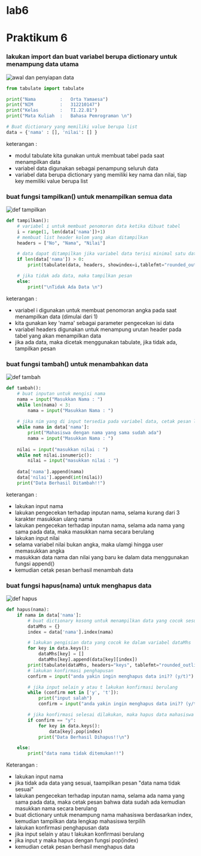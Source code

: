 # lab6


# Praktikum 6
### lakukan import dan buat variabel berupa dictionary untuk menampung data utama
![awal dan penyiapan data](https://user-images.githubusercontent.com/47426095/204299764-1b064500-6531-4348-97b9-9dd7ae76a713.PNG) <br>
``` python
from tabulate import tabulate

print("Nama         :   Orta Yamaesa")
print("NIM          :   312210147")
print("Kelas        :   TI.22.B1")
print("Mata Kuliah  :   Bahasa Pemrograman \n")

# Buat dictionary yang memiliki value berupa list
data = {'nama' : [], 'nilai': [] }
```
keterangan : 
* modul tabulate kita gunakan untuk membuat tabel pada saat menampilkan data
* variabel data digunakan sebagai penampung seluruh data
* variabel data berupa dictionary yang memiliki key nama dan nilai, tiap key memiliki value berupa list

### buat fungsi tampilkan() untuk menampilkan semua data
![def tampilkan](https://user-images.githubusercontent.com/47426095/204537780-5b7a9f2c-4f92-4428-89ad-39c717823e56.PNG) <br>
``` python
def tampilkan():
    # variabel i untuk membuat penomoran data ketika dibuat tabel
    i = range(1, len(data['nama'])+1)
    # membuat list header kolom yang akan ditampilkan
    headers = ["No", "Nama", "Nilai"]

    # data dapat ditampilkan jika variabel data terisi minimal satu data
    if len(data['nama']) > 0:
        print(tabulate(data, headers, showindex=i,tablefmt="rounded_outline"))

    # jika tidak ada data, maka tampilkan pesan
    else:
        print("\nTidak Ada Data \n")
```
keterangan : 
* variabel i digunakan untuk membuat penomoran angka pada saat menampilkan data (dimulai dari 1)
* kita gunakan key 'nama' sebagai parameter pengecekan isi data
* variabel headers digunakan untuk menampung urutan header pada tabel yang akan menampilkan data
* jika ada data, maka dicetak menggunakan tabulate, jika tidak ada, tampilkan pesan

### buat fungsi tambah() untuk menambahkan data
![def tambah](https://user-images.githubusercontent.com/47426095/205480250-66b227b9-7883-40ab-bec4-615bf969050a.PNG) <br>
```python
def tambah():
    # buat inputan untuk mengisi nama
    nama = input("Masukkan Nama : ")
    while len(nama) < 3:
        nama = input("Masukkan Nama : ")
    
    # jika nim yang di input tersedia pada variabel data, cetak pesan lalu lakukan input ulang
    while nama in data['nama']:
        print("Mahasiswa dengan nama yang sama sudah ada")
        nama = input("Masukkan Nama : ")
    
    nilai = input("masukkan nilai : ")
    while not nilai.isnumeric():
        nilai = input("masukkan nilai : ")
    
    data['nama'].append(nama)
    data['nilai'].append(int(nilai))
    print("Data Berhasil Ditambah!!")
```
keterangan : 
* lakukan input nama
* lakukan pengecekan terhadap inputan nama, selama kurang dari 3 karakter masukkan ulang nama
* lakukan pengecekan terhadap inputan nama, selama ada nama yang sama pada data, maka masukkan nama secara berulang
* lakukan input nilai
* selama variabel nilai bukan angka, maka ulamgi hingga user memasukkan angka
* masukkan data nama dan nilai yang baru ke dalam data menggunakan fungsi append()
* kemudian cetak pesan berhasil menambah data

### buat fungsi hapus(nama) untuk menghapus data
![def hapus](https://user-images.githubusercontent.com/47426095/205586909-b051b1c1-2836-4c66-8082-baca2c5636d2.PNG) <br>
``` python
def hapus(nama):
    if nama in data['nama']:
        # buat dictionary kosong untuk menampilkan data yang cocok sesuai input NIM
        dataMhs = {}
        index = data['nama'].index(nama)

        # lakukan pengisian data yang cocok ke dalam variabel dataMhs
        for key in data.keys():
            dataMhs[key] = []
            dataMhs[key].append(data[key][index])
        print(tabulate(dataMhs, headers="keys", tablefmt="rounded_outline"))
        # lakukan konfirmasi penghapusan
        confirm = input("anda yakin ingin menghapus data ini?? (y/t)")

        # jika input selain y atau t lakukan konfirmasi berulang
        while (confirm not in ['y', 't']):
            print("input salah")
            confirm = input("anda yakin ingin menghapus data ini?? (y/t)")

        # jika konfirmasi selesai dilakukan, maka hapus data mahasiswa pada variabel data
        if confirm == "y":
            for key in data.keys():
                data[key].pop(index)
            print("Data Berhasil Dihapus!!\n")

    else:
        print("data nama tidak ditemukan!!")
```
Keterangan : 
* lakukan input nama
* jika tidak ada data yang sesuai, taampilkan pesan "data nama tidak sesuai"
* lakukan pengecekan terhadap inputan nama, selama ada nama yang sama pada data, maka cetak pesan bahwa data sudah ada kemudian masukkan nama secara berulang
* buat dictionary untuk menampung nama mahasiswa berdasarkan index, kemudian tampilkan data lengkap mahasiswa terpilih
* lakukan konfirmasi penghapusan data
* jika input selain y atau t lakukan konfirmasi berulang
* jika input y maka hapus dengan fungsi pop(index)
* kemudian cetak pesan berhasil menghapus data
